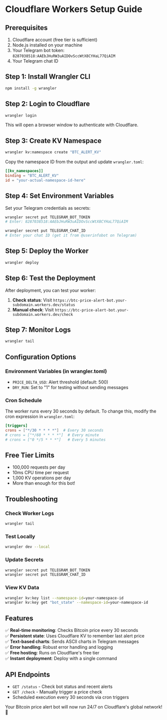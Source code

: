 # Cloudflare Workers Setup Guide

## Prerequisites
1. Cloudflare account (free tier is sufficient)
2. Node.js installed on your machine
3. Your Telegram bot token: `8287038518:AAEbJHuRW3uAIDOvSccWtX8CYHaL77QiAIM`
4. Your Telegram chat ID

## Step 1: Install Wrangler CLI

```bash
npm install -g wrangler
```

## Step 2: Login to Cloudflare

```bash
wrangler login
```

This will open a browser window to authenticate with Cloudflare.

## Step 3: Create KV Namespace

```bash
wrangler kv:namespace create "BTC_ALERT_KV"
```

Copy the namespace ID from the output and update `wrangler.toml`:
```toml
[[kv_namespaces]]
binding = "BTC_ALERT_KV"
id = "your-actual-namespace-id-here"
```

## Step 4: Set Environment Variables

Set your Telegram credentials as secrets:

```bash
wrangler secret put TELEGRAM_BOT_TOKEN
# Enter: 8287038518:AAEbJHuRW3uAIDOvSccWtX8CYHaL77QiAIM

wrangler secret put TELEGRAM_CHAT_ID
# Enter your chat ID (get it from @userinfobot on Telegram)
```

## Step 5: Deploy the Worker

```bash
wrangler deploy
```

## Step 6: Test the Deployment

After deployment, you can test your worker:

1. **Check status**: Visit `https://btc-price-alert-bot.your-subdomain.workers.dev/status`
2. **Manual check**: Visit `https://btc-price-alert-bot.your-subdomain.workers.dev/check`

## Step 7: Monitor Logs

```bash
wrangler tail
```

## Configuration Options

### Environment Variables (in wrangler.toml)
- `PRICE_DELTA_USD`: Alert threshold (default: 500)
- `DRY_RUN`: Set to "1" for testing without sending messages

### Cron Schedule
The worker runs every 30 seconds by default. To change this, modify the cron expression in `wrangler.toml`:

```toml
[triggers]
crons = ["*/30 * * * *"]  # Every 30 seconds
# crons = ["*/60 * * * *"]  # Every minute
# crons = ["0 */5 * * *"]   # Every 5 minutes
```

## Free Tier Limits
- 100,000 requests per day
- 10ms CPU time per request
- 1,000 KV operations per day
- More than enough for this bot!

## Troubleshooting

### Check Worker Logs
```bash
wrangler tail
```

### Test Locally
```bash
wrangler dev --local
```

### Update Secrets
```bash
wrangler secret put TELEGRAM_BOT_TOKEN
wrangler secret put TELEGRAM_CHAT_ID
```

### View KV Data
```bash
wrangler kv:key list --namespace-id=your-namespace-id
wrangler kv:key get "bot_state" --namespace-id=your-namespace-id
```

## Features

✅ **Real-time monitoring**: Checks Bitcoin price every 30 seconds  
✅ **Persistent state**: Uses Cloudflare KV to remember last alert price  
✅ **Text-based charts**: Sends ASCII charts in Telegram messages  
✅ **Error handling**: Robust error handling and logging  
✅ **Free hosting**: Runs on Cloudflare's free tier  
✅ **Instant deployment**: Deploy with a single command  

## API Endpoints

- `GET /status` - Check bot status and recent alerts
- `GET /check` - Manually trigger a price check
- Scheduled execution every 30 seconds via cron triggers

Your Bitcoin price alert bot will now run 24/7 on Cloudflare's global network! 🚀